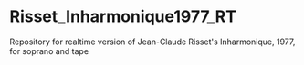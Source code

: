 # Risset_Inharmonique1977_RT
Repository for realtime version of Jean-Claude Risset's Inharmonique, 1977, for soprano and tape
